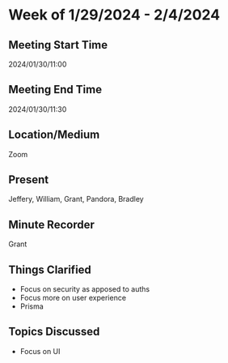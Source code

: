 # Week of 1/29/2024 - 2/4/2024

## Meeting Start Time

2024/01/30/11:00

## Meeting End Time
2024/01/30/11:30

## Location/Medium

Zoom

## Present

Jeffery, William, Grant, Pandora, Bradley

## Minute Recorder

Grant

## Things Clarified

- Focus on security as apposed to auths
- Focus more on user experience
- Prisma

## Topics Discussed

- Focus on UI
